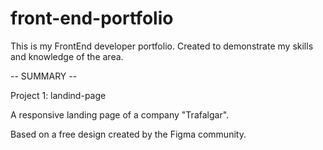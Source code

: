 # front-end-portfolio

This is my FrontEnd developer portfolio.
Created to demonstrate my skills and knowledge of the area.

-- SUMMARY --

Project 1: landind-page

A responsive landing page of a company "Trafalgar".

Based on a free design created by the Figma community.



